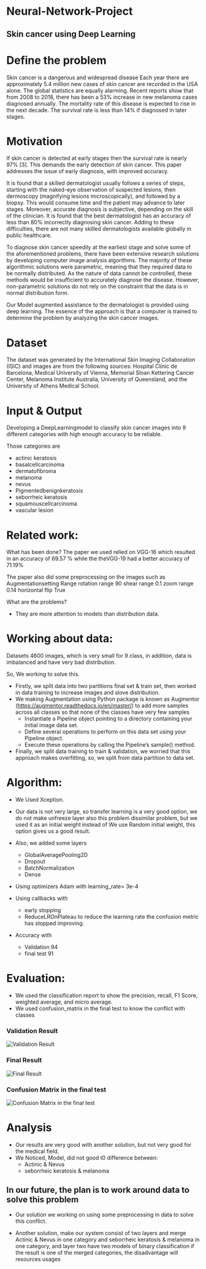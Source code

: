 # Neural-Network-Project
  ## Skin cancer using Deep Learning

# Define the problem

Skin cancer is a dangerous and widespread disease Each year there are approximately 5.4 million new cases of skin cancer are recorded in the USA alone.
The global statistics are equally alarming. 
Recent reports show that from 2008 to 2018, there has been a 53% increase in new melanoma cases diagnosed annually. 
The mortality rate of this disease is expected to rise in the next decade.
The survival rate is less than 14% if diagnosed in later stages.

# Motivation
If skin cancer is detected at early stages then the survival rate is nearly 97% [3]. This demands the early detection of skin cancer. This paper addresses the issue of early diagnosis, with improved accuracy.

It is found that a skilled dermatologist usually follows a series of steps, starting with the naked-eye observation of suspected lesions, then dermoscopy (magnifying lesions microscopically), and followed by a biopsy. This would consume time and the patient may advance to later stages. Moreover, accurate diagnosis is subjective, depending on the skill of the clinician. It is found that the best dermatologist has an accuracy of less than 80% incorrectly diagnosing skin cancer. Adding to these difficulties, there are not many skilled dermatologists available globally in public healthcare.

To diagnose skin cancer speedily at the earliest stage and solve some of the aforementioned problems, there have been extensive research solutions by developing computer image analysis algorithms. The majority of these algorithmic solutions were parametric, meaning that they required data to be normally distributed. As the nature of data cannot be controlled, these methods would be insufficient to accurately diagnose the disease. However, non-parametric solutions do not rely on the constraint that the data is in normal distribution form.

Our Model augmented assistance to the dermatologist is provided using deep learning. The essence of the approach is that a computer is trained 
to determine the problem by analyzing the skin cancer images.

# Dataset
The dataset was generated by the International Skin Imaging Collaboration (ISIC) and images are from the following sources: Hospital Clínic de Barcelona, Medical University of Vienna, Memorial Sloan Kettering Cancer Center, Melanoma Institute Australia, University of Queensland, and the University of Athens Medical School.

# Input & Output 
Developing a DeepLearningmodel to classify skin cancer images
into 9 different categories with high enough accuracy to be
reliable.

Those categories are

* actinic keratosis 
* basalcellcarcinoma 
* dermatofibroma 
* melanoma 
* nevus 
* Pigmentedbenignkeratosis
* seborrheic keratosis 
* squamouscellcarcinoma 
* vascular lesion

# Related work: 
What has been done? 
The paper we used relied on VGG-16 which resulted in an accuracy of 69.57 % while the theVGG-19 had a better accuracy of 71.19% 

The paper also did some preprocessing on the images such as
Augmentationsetting   Range
rotation range               90 
shear range                  0.1
zoom range                  0.14 
horizontal flip                True

What are the problems?
* They are more attention to models than distribution data.

# Working about data:
Datasets  4600 images, which is very small for 9 class, in addition, data is imbalanced and have very bad distribution.

So, We working to solve this.

* Firstly, we split data into two partitions final set & train set, then worked in data training to increase images and slove distribution.
* We making Augmentation using 
Python package is known as Augmentor (https://augmentor.readthedocs.io/en/master/) to add more samples across all classes so that none of the classes have very few samples
    - Instantiate a Pipeline object pointing to a directory containing your initial image data set.
    - Define several operations to perform on this data set using your Pipeline object.
    - Execute these operations by calling the Pipeline’s sample() method.
* Finally, we split data training to train & validation, we worried that this approach makes overfitting, so, we split from data partition to data set.


# Algorithm:
 * We Used  Xception.

* Our data is not very large, so transfer learning is a very good option, we do not make unfreeze layer also this problem dissimilar problem, but we used it as an initial weight instead of 
We use Random initial weight, this option gives us a good result.

* Also, we added some layers
  - GlobalAveragePooling2D
  - Dropout
  - BatchNormalization
  - Dense
* Using optimizers Adam with learning_rate= 3e-4
* Using callbacks with 
  - early stopping 
  - ReduceLROnPlateau to reduce the learning rate the confusion metric has stopped improving. 
 

* Accuracy with 
  - Validation 94
  - final test 91

# Evaluation:
* We used the classification report to show the precision, recall, F1 Score, weighted average, and micro average.
* We used confusion_matrix in the final test to know the conflict with classes
###            Validation Result
![Validation Result](https://github.com/Mohamed-b2dr/Neural-Network-Project/blob/master/Screenshot%202022-05-23%20145753.png)

###            Final Result
![Final Result](https://github.com/Mohamed-b2dr/Neural-Network-Project/blob/master/Screenshot%202022-05-23%20145818.png)

 ###          Confusion Matrix in the final test
![Confusion Matrix in the final test](https://github.com/Mohamed-b2dr/Neural-Network-Project/blob/master/download.png)
# Analysis
*  Our results are very good with another solution, but not very good for the medical field.
* We Noticed, Model, did not good t0 difference between:
  - Actinic & Nevus
  - seborrheic keratosis & melanoma
## In our future, the plan is to work around data to solve this problem
* Our solution we working on using some preprocessing in data to solve this conflict.

* Another solution, make our system consist of two layers and merge Actinic & Nevus in one category and seborrheic keratosis & melanoma in one category, and layer two have two models of binary classification if the result is one of the merged categories, the disadvantage will resources usages


